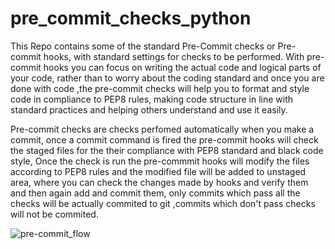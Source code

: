 # pre_commit_checks_python
This Repo contains some of the standard Pre-Commit checks or Pre-commit hooks, with standard settings for checks to be performed.
With pre-commit hooks you can focus on writing the actual code and logical parts of your code, rather than to worry about the coding standard and once you are done with code ,the pre-commit checks will help you to format and style code in compliance to PEP8 rules, making code structure in line with standard practices and helping others understand and use it easily.

Pre-commit checks are checks perfomed automatically when you make a commit, once a commit command is fired the pre-commit hooks will check the staged files for 
the their compliance with PEP8 standard and black code style, Once the check is run the pre-commmit hooks will modify the files according to PEP8 rules and the modified file will be added to  unstaged area, where you can check the changes made by hooks and verify them and then again add and commit them, only commits which pass all the checks will be actually commited to git ,commits which don't pass checks will not be commited.

![pre-commit_flow](https://user-images.githubusercontent.com/28834720/132936889-b12582e3-02dd-49b6-81cd-a50fc5b18c7c.png)
